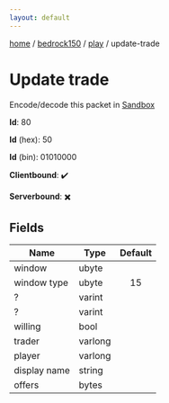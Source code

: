 ```yaml
---
layout: default
---
```


[home](/)  /  [bedrock150](/protocol/bedrock150)  /  [play](/protocol/bedrock150/play)  /  update-trade

# Update trade

Encode/decode this packet in [Sandbox](../../../sandbox/bedrock150#Play.UpdateTrade)

**Id**: 80

**Id** (hex): 50

**Id** (bin): 01010000

**Clientbound**: ✔️

**Serverbound**: ✖️

## Fields

Name | Type | Default
---|---|:---:
window | ubyte | 
window type | ubyte | 15
? | varint | 
? | varint | 
willing | bool | 
trader | varlong | 
player | varlong | 
display name | string | 
offers | bytes |

